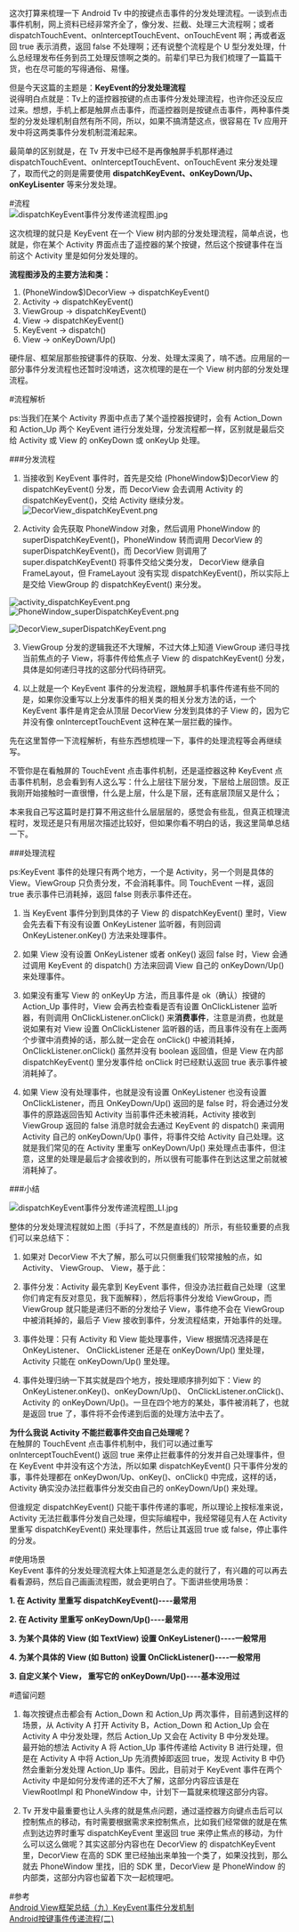 这次打算来梳理一下 Android Tv 中的按键点击事件的分发处理流程。一谈到点击事件机制，网上资料已经非常齐全了，像分发、拦截、处理三大流程啊；或者 dispatchTouchEvent、onInterceptTouchEvent、onTouchEvent 啊；再或者返回 true 表示消费，返回 false 不处理啊；还有说整个流程是个 U 型分发处理，什么总经理发布任务到员工处理反馈啊之类的。前辈们早已为我们梳理了一篇篇干货，也在尽可能的写得通俗、易懂。  

但是今天这篇的主题是：**KeyEvent的分发处理流程**  
说得明白点就是：Tv上的遥控器按键的点击事件分发处理流程，也许你还没反应过来。想想，手机上都是触屏点击事件，而遥控器则是按键点击事件，两种事件类型的分发处理机制自然有所不同，所以，如果不搞清楚这点，很容易在 Tv 应用开发中将这两类事件分发机制混淆起来。  

最简单的区别就是，在 Tv 开发中已经不是再像触屏手机那样通过 dispatchTouchEvent、onInterceptTouchEvent、onTouchEvent 来分发处理了，取而代之的则是需要使用 **dispatchKeyEvent、onKeyDown/Up、onKeyLisenter** 等来分发处理。  

#流程  
![dispatchKeyEvent事件分发传递流程图.jpg](http://upload-images.jianshu.io/upload_images/1924341-38bcb57fa4617d95.jpg?imageMogr2/auto-orient/strip%7CimageView2/2/w/1240)

这次梳理的就只是 KeyEvent 在一个 View 树内部的分发处理流程，简单点说，也就是，你在某个 Activity 界面点击了遥控器的某个按键，然后这个按键事件在当前这个 Activity 里是如何分发处理的。  

**流程图涉及的主要方法和类：**  
1. (PhoneWindow$)DecorView  ->  dispatchKeyEvent()  
2. Activity                 ->  dispatchKeyEvent()  
3. ViewGroup                ->  dispatchKeyEvent()  
4. View                     ->  dispatchKeyEvent()  
5. KeyEvent                 ->  dispatch()  
6. View                     ->  onKeyDown/Up()  

硬件层、框架层那些按键事件的获取、分发、处理太深奥了，啃不透。应用层的一部分事件分发流程也还暂时没啃透，这次梳理的是在一个 View 树内部的分发处理流程。    


#流程解析  

ps:当我们在某个 Activity 界面中点击了某个遥控器按键时，会有 Action_Down 和 Action_Up 两个 KeyEvent 进行分发处理，分发流程都一样，区别就是最后交给 Activity 或 View 的 onKeyDown 或 onKeyUp 处理。  

###分发流程  

1. 当接收到 KeyEvent 事件时，首先是交给  (PhoneWindow$)DecorView 的 dispatchKeyEvent() 分发，而 DecorView 会去调用 Activity 的 dispatchKeyEvent()，交给 Activity 继续分发。     
![DecorView_dispatchKeyEvent.png](http://upload-images.jianshu.io/upload_images/1924341-7a0b2f1a106bc1b5.png?imageMogr2/auto-orient/strip%7CimageView2/2/w/1240)


2. Activity 会先获取 PhoneWindow 对象，然后调用 PhoneWindow 的 superDispatchKeyEvent()，PhoneWindow 转而调用 DecorView 的 superDispatchKeyEvent()，而 DecorView 则调用了 super.dispatchKeyEvent() 将事件交给父类分发， DecorView 继承自 FrameLayout，但 FrameLayout 没有实现 dispatchKeyEvent()，所以实际上是交给 ViewGroup 的 dispatchKeyEvent() 来分发。  

![activity_dispatchKeyEvent.png](http://upload-images.jianshu.io/upload_images/1924341-e8cc5298a223bc27.png?imageMogr2/auto-orient/strip%7CimageView2/2/w/1240)  
![PhoneWindow_superDispatchKeyEvent.png](http://upload-images.jianshu.io/upload_images/1924341-c9aa9cc3b8e47f80.png?imageMogr2/auto-orient/strip%7CimageView2/2/w/1240)  

![DecorView_superDispatchKeyEvent.png](http://upload-images.jianshu.io/upload_images/1924341-5b9e0fe8a8010f4b.png?imageMogr2/auto-orient/strip%7CimageView2/2/w/1240)



3. ViewGroup 分发的逻辑我还不大理解，不过大体上知道 ViewGroup 递归寻找当前焦点的子 View，将事件传给焦点子 View 的 dispatchKeyEvent() 分发，具体是如何递归寻找的这部分代码待研究。  

4. 以上就是一个 KeyEvent 事件的分发流程，跟触屏手机事件传递有些不同的是，如果你没重写以上分发事件的相关类的相关分发方法的话，一个 KeyEvent 事件是肯定会从顶层 DecorView 分发到具体的子 View 的，因为它并没有像 onInterceptTouchEvent 这种在某一层拦截的操作。  

先在这里暂停一下流程解析，有些东西想梳理一下，事件的处理流程等会再继续写。  

不管你是在看触屏的 TouchEvent 点击事件机制，还是遥控器这种 KeyEvent 点击事件机制，总会看到有人这么写：什么上层往下层分发，下层给上层回馈。反正我刚开始接触时一直很懵，什么是上层，什么是下层，还有底层顶层又是什么；  

本来我自己写这篇时是打算不用这些什么层层层的，感觉会有些乱，但真正梳理流程时，发现还是只有用层次描述比较好，但如果你看不明白的话，我这里简单总结一下。  



###处理流程  

ps:KeyEvent 事件的处理只有两个地方，一个是 Activity，另一个则是具体的 View。ViewGroup 只负责分发，不会消耗事件。同 TouchEvent 一样，返回 true 表示事件已消耗掉，返回 false 则表示事件还在。  

1. 当 KeyEvent 事件分到到具体的子 View 的 dispatchKeyEvent() 里时，View 会先去看下有没有设置 OnKeyListener 监听器，有则回调 OnKeyListener.onKey() 方法来处理事件。  

2. 如果 View 没有设置 OnKeyListener 或者 onKey() 返回 false 时，View 会通过调用 KeyEvent 的 dispatch() 方法来回调 View 自己的 onKeyDown/Up() 来处理事件。  

3. 如果没有重写 View 的 onKeyUp 方法，而且事件是 ok（确认）按键的 Action_Up 事件时，View 会再去检查看是否有设置 OnClickListener 监听器，有则调用 OnClickListener.onClick() 来**消费事件**，注意是消费，也就是说如果有对 View 设置 OnClickListener 监听器的话，而且事件没有在上面两个步骤中消费掉的话，那么就一定会在 onClick() 中被消耗掉，OnClickListener.onClick() 虽然并没有 boolean 返回值，但是 View 在内部 dispatchKeyEvent() 里分发事件给 onClick 时已经默认返回 true 表示事件被消耗掉了。  

4. 如果 View 没有处理事件，也就是没有设置 OnKeyListener 也没有设置 OnClickListener，而且 OnKeyDown/Up() 返回的是 false 时，将会通过分发事件的原路返回告知 Activity 当前事件还未被消耗，Activity 接收到 ViewGroup 返回的 false 消息时就会去通过 KeyEvent 的 dispatch() 来调用 Activity 自己的 onKeyDown/Up() 事件，将事件交给 Activity 自己处理。这就是我们常见的在 Activity 里重写 onKeyDown/Up() 来处理点击事件，但注意，这里的处理是最后才会接收到的，所以很有可能事件在到达这里之前就被消耗掉了。  

###小结  

![dispatchKeyEvent事件分发传递流程图_LI.jpg](http://upload-images.jianshu.io/upload_images/1924341-7ae1780f9b29d3da.jpg?imageMogr2/auto-orient/strip%7CimageView2/2/w/1240)

整体的分发处理流程就如上图（手抖了，不然是直线的）所示，有些较重要的点我们可以来总结下：  

1. 如果对 DecorView 不大了解，那么可以只侧重我们较常接触的点，如 Activity、 ViewGroup、 View，基于此：    

2. 事件分发：Activity 最先拿到 KeyEvent 事件，但没办法拦截自己处理（这里你们肯定有反对意见，我下面解释），然后将事件分发给 ViewGroup，而 ViewGroup 就只能是递归不断的分发给子 View，事件绝不会在 ViewGroup 中被消耗掉的，最后子 View 接收到事件，分发流程结束，开始事件的处理。  

3. 事件处理：只有 Activity 和 View 能处理事件，View 根据情况选择是在 OnKeyListener、 OnClickListener 还是在 onKeyDown/Up() 里处理，Activity 只能在 onKeyDown/Up() 里处理。  

4. 事件处理归纳一下其实就是四个地方，按处理顺序排列如下：View 的 OnKeyListener.onKey()、onKeyDown/Up()、 OnClickListener.onClick()、  Activity 的 onKeyDown/Up()。一旦在四个地方的某处，事件被消耗了，也就是返回 true 了，事件将不会传递到后面的处理方法中去了。 

**为什么我说 Activity 不能拦截事件交由自己处理呢？**  
在触屏的 TouchEvent 点击事件机制中，我们可以通过重写 onInterceptTouchEvent() 返回 true 来停止拦截事件的分发并自己处理事件，但在 KeyEvent 中并没有这个方法，所以如果 dispatchKeyEvent() 只干事件分发的事，事件处理都在 onKeyDwon/Up、onKey()、onClick() 中完成，这样的话，Activity 确实没办法拦截事件分发交由自己的 onKeyDown/Up() 来处理。  

但谁规定 dispatchKeyEvent() 只能干事件传递的事呢，所以理论上按标准来说，Activity 无法拦截事件分发自己处理，但实际编程中，我经常碰见有人在 Activity 里重写 dispatchKeyEvent() 来处理事件，然后让其返回 true 或 false，停止事件的分发。  
 


#使用场景  
KeyEvent 事件的分发处理流程大体上知道是怎么走的就行了，有兴趣的可以再去看看源码，然后自己画画流程图，就会更明白了。下面讲些使用场景：  

**1. 在 Activity 里重写 dispatchKeyEvent()----最常用**  


**2. 在 Activity 里重写 onKeyDown/Up()----最常用**  

**3. 为某个具体的 View (如 TextView) 设置 OnKeyListener()----一般常用**  

**4. 为某个具体的 View (如 Button) 设置 OnClickListener()----一般常用**   

**3. 自定义某个 View， 重写它的 onKeyDown/Up()----基本没用过** 

#遗留问题  
1. 每次按键点击都会有 Action_Down 和 Action_Up 两次事件，目前遇到这样的场景，从 Activity A 打开 Activity B，Action_Down 和 Action_Up 会在 Activity A 中分发处理，然后 Action_Up 又会在 Activity B 中分发处理。  
最开始的想法 Activity A 将 Action_Up 事件传递给 Activity B 进行处理，但是在 Activity A 中将 Action_Up 先消费掉即返回 true，发现 Activity B 中仍然会重新分发处理 Action_Up 事件。因此，目前对于 KeyEvent 事件在两个 Activity 中是如何分发传递的还不大了解，这部分内容应该是在 ViewRootImpl 和 PhoneWindow 中，计划下一篇就来梳理这部分内容。  

2. Tv 开发中最重要也让人头疼的就是焦点问题，通过遥控器方向键点击后可以控制焦点的移动，有时需要根据需求来控制焦点，比如我们经常做的就是在焦点到达边界时重写 dispatchKeyEvent 里返回 true 来停止焦点的移动，为什么可以这么做呢？其实这部分内容也在 DecorView 的 dispatchKeyEvent 里，DecorView 在高的 SDK 里已经抽出来单独一个类了，如果没找到，那么就去 PhoneWindow 里找，旧的 SDK 里，DecorView 是 PhoneWindow 的内部类，这部分内容也留着下次一起梳理吧。  

#参考  
[Android View框架总结（九）KeyEvent事件分发机制](http://www.imooc.com/article/12664)  
[Android按键事件传递流程(二)](http://blog.csdn.net/cheris_cheris/article/details/53290625)  


